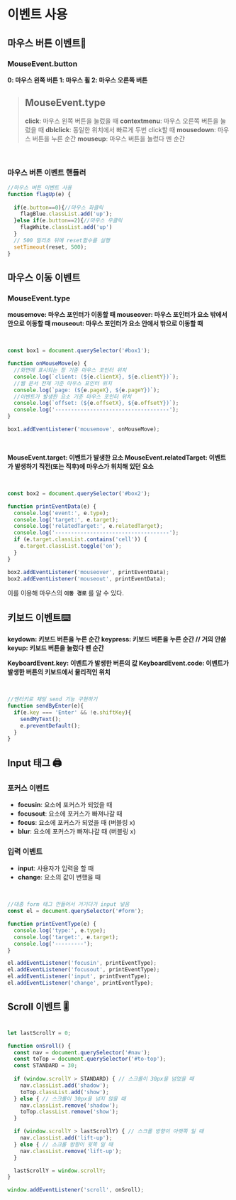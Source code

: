 # 이벤트 사용
## 마우스 버튼 이벤트🐁

### MouseEvent.button
**0: 마우스 왼쪽 버튼
1: 마우스 휠
2: 마우스 오른쪽 버튼**

>**MouseEvent.type**
> ---
> **click**: 마우스 왼쪽 버튼을 눌렀을 때
  **contextmenu**: 마우스 오른쪽 버튼을 눌렀을 때
 **dblclick**: 동일한 위치에서 빠르게 두번 click할 때
 **mousedown**: 마우스 버튼을 누른 순간
  **mouseup**: 마우스 버튼을 눌렀다 뗀 순간

<br>

### 마우스 버튼 이벤트 핸들러
```js
//마우스 버튼 이벤트 사용
function flagUp(e) {
  
  if(e.button==0){//마우스 좌클릭
    flagBlue.classList.add('up');
  }else if(e.button==2){//마우스 우클릭
    flagWhite.classList.add('up')
  }
  // 500 밀리초 뒤에 reset함수를 실행
  setTimeout(reset, 500);
}
```


## 마우스 이동 이벤트
### MouseEvent.type

**mousemove: 마우스 포인터가 이동할 때
mouseover: 마우스 포인터가 요소 밖에서 안으로 이동할 때
mouseout: 마우스 포인터가 요소 안에서 밖으로 이동할 때** 

<br>


```js
const box1 = document.querySelector('#box1');

function onMouseMove(e) {
  //화면에 표시되는 창 기준 마우스 포인터 위치 
  console.log(`client: (${e.clientX}, ${e.clientY})`);
  //웹 문서 전체 기준 마우스 포인터 위치
  console.log(`page: (${e.pageX}, ${e.pageY})`);
  //이벤트가 발생한 요소 기준 마우스 포인터 위치
  console.log(`offset: (${e.offsetX}, ${e.offsetY})`);
  console.log('------------------------------------');
}

box1.addEventListener('mousemove', onMouseMove);
```

<br>

**MouseEvent.target: 이벤트가 발생한 요소
MouseEvent.relatedTarget: 이벤트가 발생하기 직전(또는 직후)에 마우스가 위치해 있던 요소**

<br>


```js
const box2 = document.querySelector('#box2');

function printEventData(e) {
  console.log('event:', e.type);
  console.log('target:', e.target);
  console.log('relatedTarget:', e.relatedTarget);
  console.log('------------------------------------');
  if (e.target.classList.contains('cell')) {
    e.target.classList.toggle('on');
  }
}

box2.addEventListener('mouseover', printEventData);
box2.addEventListener('mouseout', printEventData);

```
이를 이용해 마우스의 **`이동 경로`** 를 알 수 있다.


## 키보드 이벤트⌨️


**keydown: 키보드 버튼을 누른 순간
keypress: 키보드 버튼을 누른 순간 // 거의 안씀
keyup: 키보드 버튼을 눌렀다 뗀 순간**


**KeyboardEvent.key: 이벤트가 발생한 버튼의 값
KeyboardEvent.code: 이벤트가 발생한 버튼의 키보드에서 물리적인 위치**

<br>

```js
//엔터키로 채팅 send 기능 구현하기
function sendByEnter(e){
  if(e.key === 'Enter' && !e.shiftKey){
    sendMyText();
    e.preventDefault();
  }
}
```

## Input 태그 🖨

### 포커스 이벤트

 * **focusin**: 요소에 포커스가 되었을 때
 * **focusout**: 요소에 포커스가 빠져나갈 때
 * **focus**: 요소에 포커스가 되었을 때 (버블링 x)
 * **blur**: 요소에 포커스가 빠져나갈 때 (버블링 x)

### 입력 이벤트
 * **input**: 사용자가 입력을 할 때
 * **change**: 요소의 값이 변했을 때

<br>

```js
//대충 form 태그 만들어서 거기다가 input 넣음
const el = document.querySelector('#form');

function printEventType(e) {
  console.log('type:', e.type);
  console.log('target:', e.target);
  console.log('---------');
}

el.addEventListener('focusin', printEventType);
el.addEventListener('focusout', printEventType);
el.addEventListener('input', printEventType);
el.addEventListener('change', printEventType);
```

## Scroll 이벤트 🎚

```js

let lastScrollY = 0;

function onSroll() {
  const nav = document.querySelector('#nav');
  const toTop = document.querySelector('#to-top');
  const STANDARD = 30;
  
  if (window.scrollY > STANDARD) { // 스크롤이 30px을 넘었을 때
    nav.classList.add('shadow');
    toTop.classList.add('show');
  } else { // 스크롤이 30px을 넘지 않을 때
    nav.classList.remove('shadow');
    toTop.classList.remove('show');
  } 

  if (window.scrollY > lastScrollY) { // 스크롤 방향이 아랫쪽 일 때
    nav.classList.add('lift-up');
  } else { // 스크롤 방향이 윗쪽 일 때
    nav.classList.remove('lift-up');
  }

  lastScrollY = window.scrollY;
}

window.addEventListener('scroll', onSroll);
```








